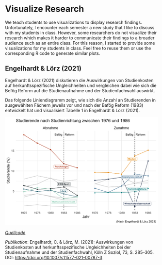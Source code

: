 
<!-- README.md is generated from README.Rmd. Please edit that file -->

# Visualize Research

<!-- badges: start -->
<!-- badges: end -->

We teach students to use visualizations to display research findings.
Unfortunately, I encounter each semester a new study that I like to
discuss with my students in class. However, some researchers do not
visualize their research which makes it harder to communicate their
findings to a broader audience such as an entire class. For this reason,
I started to provide some visualizations for my students in class. Feel
free to reuse them or use the corresponding R code to generate similar
plots.

## Engelhardt & Lörz (2021)

Engelhardt & Lörz (2021) diskutieren die Auswirkungen von Studienkosten
auf herkunftsspezifische Ungleichheiten und vergleichen dabei wie sich
die Befög Reform auf die Studienaufnahme und der Studienfachwahl
auswirkt.

Das folgende Liniendiagramm zeigt, wie sich die Anzahl an Studierenden
in ausgewählten Fächern jeweils vor und nach der Bafög Reform (1983)
entwickelt hat und visualisiert Tabelle 1 in Engelhardt & Lörz (2021).

![](man/figures/Engelhardt_Loerz_2021.png)

[*Quellcode*](https://github.com/edgar-treischl/VisualizeResearch/blob/master/R/Engelhardt_L%C3%B6rz_2021.R)

*Publikation*: Engelhardt, C. & Lörz, M. (2021): Auswirkungen von
Studienkosten auf herkunftsspezifische Ungleichheiten bei der
Studienaufnahme und der Studienfachwahl, Köln Z Soziol, 73, S. 285–305.
DOI: <https://doi.org/10.1007/s11577-021-00787-3>
